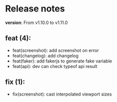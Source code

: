 #  Release notes

**version**: From v1.10.0 to v1.11.0

## **feat (4):**
 - feat(screenshot): add screenshot on error
 - feat(changelog): add changelog
 - feat(faker): add fakerjs to generate fake variable
 - feat(api): dev can check typeof api result

## **fix (1):**
 - fix(screenshot): cast interpolated viewport sizes







